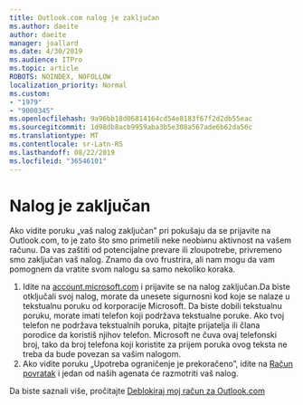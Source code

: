 ```yaml
---
title: Outlook.com nalog je zaključan
ms.author: daeite
author: daeite
manager: joallard
ms.date: 4/30/2019
ms.audience: ITPro
ms.topic: article
ROBOTS: NOINDEX, NOFOLLOW
localization_priority: Normal
ms.custom:
- "1979"
- "9000345"
ms.openlocfilehash: 9a96bb18d06814164cd54e8183f67f2d2db55eac
ms.sourcegitcommit: 1d98db8acb9959aba3b5e308a567ade6b62da56c
ms.translationtype: MT
ms.contentlocale: sr-Latn-RS
ms.lasthandoff: 08/22/2019
ms.locfileid: "36546101"
---
```

# <a name="account-locked"></a>Nalog je zaključan

Ako vidite poruku „vaš nalog zaključan” pri pokušaju da se prijavite na Outlook.com, to je zato što smo primetili neke neobiиnu aktivnost na vašem računu. Da vas zaštiti od potencijalne prevare ili zloupotrebe, privremeno smo zaključan vaš nalog. Znamo da ovo frustrira, ali nam mogu da vam pomognem da vratite svom nalogu sa samo nekoliko koraka.

1. Idite na [account.microsoft.com](https://go.microsoft.com/fwlink/?linkid=2090484) i prijavite se na nalog zaključan.Da biste otključali svoj nalog, morate da unesete sigurnosni kod koje se nalaze u tekstualnu poruku od korporacije Microsoft. Da biste dobili tekstualnu poruku, morate imati telefon koji podržava tekstualne poruke. Ako tvoj telefon ne podržava tekstualnih poruka, pitajte prijatelja ili člana porodice da koristiš njihov telefon. Microsoft ne čuva ovaj telefonski broj, tako da broj telefona koji koristite za prijem poruka ovog teksta ne treba da bude povezan sa vašim nalogom.
2. Ako vidite poruku „Upotreba ograničenje je prekoračeno”, idite na [Račun povratak](https://go.microsoft.com/fwlink/?linkid=2090483) i jedan od naših agenata će razmotriti vaš nalog.

Da biste saznali više, pročitajte [Deblokiraj moj račun za Outlook.com](https://support.office.com/article/f4ad2701-d166-4d8b-8a6a-9af2a1f8a4c4?wt.mc_id=Office_Outlook_com_Alchemy) 